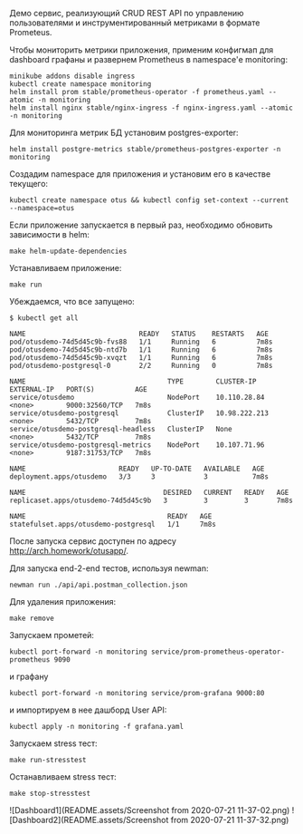 Демо сервис, реализующий CRUD REST API по управлению пользователями и инструментированный метриками в формате Prometeus.

Чтобы мониторить метрики приложения, применим конфигмап для dashboard графаны и развернем Prometheus в namespace'е monitoring:

```
minikube addons disable ingress
kubectl create namespace monitoring
helm install prom stable/prometheus-operator -f prometheus.yaml --atomic -n monitoring
helm install nginx stable/nginx-ingress -f nginx-ingress.yaml --atomic -n monitoring
```

Для мониторинга метрик БД установим postgres-exporter:

```
helm install postgre-metrics stable/prometheus-postgres-exporter -n monitoring
```

Создадим namespace для приложения и установим его в качестве текущего:

```
kubectl create namespace otus && kubectl config set-context --current --namespace=otus
```

Если приложение запускается в первый раз, необходимо обновить зависимости в helm:

```
make helm-update-dependencies
```

Устанавливаем приложение:

````
make run
````

Убеждаемся, что все запущено:

```
$ kubectl get all

NAME                            READY   STATUS    RESTARTS   AGE
pod/otusdemo-74d5d45c9b-fvs88   1/1     Running   6          7m8s
pod/otusdemo-74d5d45c9b-ntd7b   1/1     Running   6          7m8s
pod/otusdemo-74d5d45c9b-xvqzt   1/1     Running   6          7m8s
pod/otusdemo-postgresql-0       2/2     Running   0          7m8s

NAME                                   TYPE        CLUSTER-IP      EXTERNAL-IP   PORT(S)          AGE
service/otusdemo                       NodePort    10.110.28.84    <none>        9000:32560/TCP   7m8s
service/otusdemo-postgresql            ClusterIP   10.98.222.213   <none>        5432/TCP         7m8s
service/otusdemo-postgresql-headless   ClusterIP   None            <none>        5432/TCP         7m8s
service/otusdemo-postgresql-metrics    NodePort    10.107.71.96    <none>        9187:31753/TCP   7m8s

NAME                       READY   UP-TO-DATE   AVAILABLE   AGE
deployment.apps/otusdemo   3/3     3            3           7m8s

NAME                                  DESIRED   CURRENT   READY   AGE
replicaset.apps/otusdemo-74d5d45c9b   3         3         3       7m8s

NAME                                   READY   AGE
statefulset.apps/otusdemo-postgresql   1/1     7m8s
```

После запуска сервис доступен по адресу http://arch.homework/otusapp/.

Для запуска end-2-end тестов, используя newman:

```
newman run ./api/api.postman_collection.json
```

Для удаления приложения:

```
make remove
```

Запускаем прометей:

```
kubectl port-forward -n monitoring service/prom-prometheus-operator-prometheus 9090
```

и графану

```
kubectl port-forward -n monitoring service/prom-grafana 9000:80
```

и импортируем в нее дашборд User API:
 
```
kubectl apply -n monitoring -f grafana.yaml
```

Запускаем stress тест:

```
make run-stresstest
```

Останавливаем stress тест:

```
make stop-stresstest
```

![Dashboard1](README.assets/Screenshot from 2020-07-21 11-37-02.png)
![Dashboard2](README.assets/Screenshot from 2020-07-21 11-37-32.png)